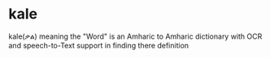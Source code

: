 # kale
kale(ቃል) meaning the "Word" is an Amharic to Amharic dictionary with OCR and speech-to-Text support in finding there definition
